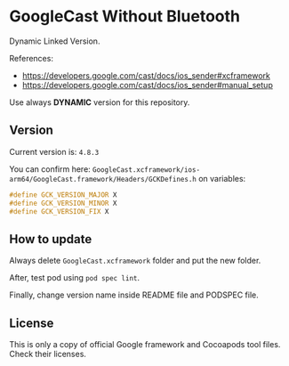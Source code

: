 # GoogleCast Without Bluetooth

Dynamic Linked Version.

References:

- https://developers.google.com/cast/docs/ios_sender#xcframework
- https://developers.google.com/cast/docs/ios_sender#manual_setup

Use always **DYNAMIC** version for this repository.

## Version

Current version is: `4.8.3`

You can confirm here: `GoogleCast.xcframework/ios-arm64/GoogleCast.framework/Headers/GCKDefines.h` on variables:

```cxx
#define GCK_VERSION_MAJOR X
#define GCK_VERSION_MINOR X
#define GCK_VERSION_FIX X
```

## How to update

Always delete `GoogleCast.xcframework` folder and put the new folder.

After, test pod using `pod spec lint`.

Finally, change version name inside README file and PODSPEC file.

## License

This is only a copy of official Google framework and Cocoapods tool files. Check their licenses.
